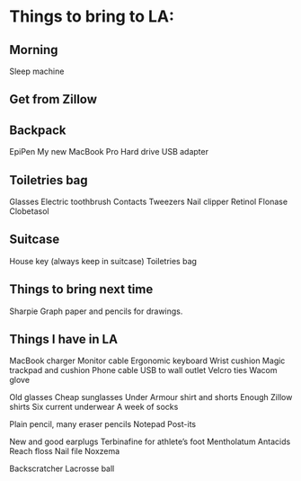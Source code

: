 # Things to bring to LA:

## Morning
Sleep machine

## Get from Zillow

## Backpack
EpiPen
My new MacBook Pro
Hard drive
USB adapter

## Toiletries bag
Glasses
Electric toothbrush
Contacts
Tweezers
Nail clipper
Retinol
Flonase
Clobetasol

## Suitcase
House key (always keep in suitcase)
Toiletries bag

## Things to bring next time
Sharpie
Graph paper and pencils for drawings.

## Things I have in LA

MacBook charger
Monitor cable
Ergonomic keyboard
Wrist cushion
Magic trackpad and cushion
Phone cable
USB to wall outlet
Velcro ties
Wacom glove

Old glasses
Cheap sunglasses
Under Armour shirt and shorts
Enough Zillow shirts
Six current underwear
A week of socks

Plain pencil, many eraser pencils
Notepad
Post-its

New and good earplugs
Terbinafine for athlete’s foot
Mentholatum
Antacids
Reach floss
Nail file
Noxzema

Backscratcher
Lacrosse ball